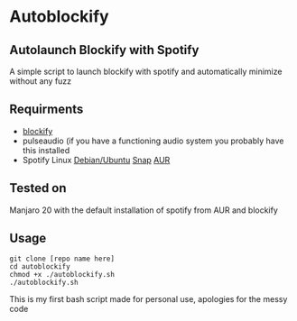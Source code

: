 # Autoblockify

## Autolaunch Blockify with Spotify
A simple script to launch blockify with spotify and automatically minimize without any fuzz
 
## Requirments
- [blockify](https://github.com/serialoverflow/blockify)  
- pulseaudio (if you have a functioning audio system you probably have this installed  
- Spotify Linux [Debian/Ubuntu](https://www.spotify.com/us/download/linux/)  [Snap](https://www.spotify.com/us/download/linux/)  [AUR](http://aur.archlinux.org/packages/spotify)

## Tested on
Manjaro 20 with the default installation of spotify from AUR and blockify

## Usage
`git clone [repo name here]`  
`cd autoblockify`  
`chmod +x ./autoblockify.sh`  
`./autoblockify.sh`  



This is my first bash script made for personal use, apologies for the messy code
